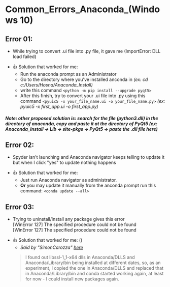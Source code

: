 # Common_Errors_Anaconda_(Windows 10)
## Error 01:
* While trying to convert .ui file into .py file, it gave me (ImportError: DLL load failed)
- :+1: Solution that worked for me: 
    - Run the anaconda prompt as an Administrator
    - Go to the directory where you've installed anconda in *(ex: cd c:/Users/Hosna/Anaconda_Install)*
    - write this command `<python -m pip install --upgrade pyqt5>`
    - After this finish, try to convert your .ui file into .py using this command `<pyuic5 -x your_file_name.ui -o your_file_name.py>` *(ex: pyuic5 -x first_app.ui -o first_app.py)*

##### Note: other proposed solution is: search for the file (python3.dll) in the directory of anaconda, copy and paste it at the directory of PyQt5 (ex: Anaconda_Install -> Lib -> site-pkgs -> PyQt5 -> paste the .dll file here)

## Error 02:
*  Spyder isn't launching and Anaconda navigator keeps telling to update it but when I click "yes" to update nothing happens
- :+1: Solution that worked for me:
    - Just run Anaconda navigator as administrator.
    - **Or** you may update it manually from the anconda prompt run this command: `<conda update --all>`

## Error 03:
* Trying to uninstall/install any package gives this error\
[WinError 127] The specified procedure could not be found\
[WinError 127] The specified procedure could not be found
- :+1: Solution that worked for me: ()
    - *Said by "SimonCarozza" [here](https://github.com/conda/conda/issues/9003)*
    > I found out libssl-1_1-x64 dlls in Anaconda/DLLS and Anaconda/Library/bin being installed at different dates, so, as an experiment, I copied the one in Anaconda/DLLS and replaced that in Anaconda/Library/bin and conda started working again, at least for now - I could install new packages again.
   
